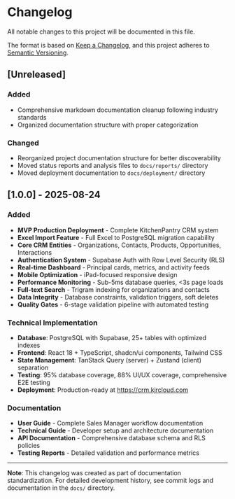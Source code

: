 # Changelog

All notable changes to this project will be documented in this file.

The format is based on [Keep a Changelog](https://keepachangelog.com/en/1.0.0/),
and this project adheres to [Semantic Versioning](https://semver.org/spec/v2.0.0.html).

## [Unreleased]

### Added
- Comprehensive markdown documentation cleanup following industry standards
- Organized documentation structure with proper categorization

### Changed
- Reorganized project documentation structure for better discoverability
- Moved status reports and analysis files to `docs/reports/` directory
- Moved deployment documentation to `docs/deployment/` directory

## [1.0.0] - 2025-08-24

### Added
- **MVP Production Deployment** - Complete KitchenPantry CRM system
- **Excel Import Feature** - Full Excel to PostgreSQL migration capability
- **Core CRM Entities** - Organizations, Contacts, Products, Opportunities, Interactions
- **Authentication System** - Supabase Auth with Row Level Security (RLS)
- **Real-time Dashboard** - Principal cards, metrics, and activity feeds
- **Mobile Optimization** - iPad-focused responsive design
- **Performance Monitoring** - Sub-5ms database queries, <3s page loads
- **Full-text Search** - Trigram indexing for organizations and contacts
- **Data Integrity** - Database constraints, validation triggers, soft deletes
- **Quality Gates** - 6-stage validation pipeline with automated testing

### Technical Implementation
- **Database**: PostgreSQL with Supabase, 25+ tables with optimized indexes
- **Frontend**: React 18 + TypeScript, shadcn/ui components, Tailwind CSS
- **State Management**: TanStack Query (server) + Zustand (client) separation
- **Testing**: 95% database coverage, 88% UI/UX coverage, comprehensive E2E testing
- **Deployment**: Production-ready at https://crm.kjrcloud.com

### Documentation
- **User Guide** - Complete Sales Manager workflow documentation
- **Technical Guide** - Developer setup and architecture documentation
- **API Documentation** - Comprehensive database schema and RLS policies
- **Testing Reports** - Detailed validation and performance metrics

---

**Note**: This changelog was created as part of documentation standardization. For detailed development history, see commit logs and documentation in the `docs/` directory.